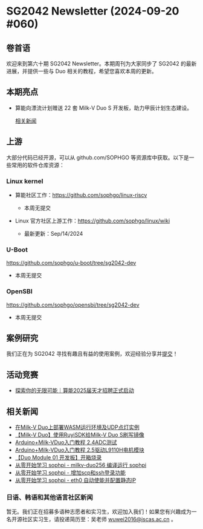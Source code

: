 # SG2042 Newsletter (2024-09-20 #060)

## 卷首语

欢迎来到第六十期 SG2042 Newsletter。本期周刊为大家同步了 SG2042 的最新进展，并提供一些与 Duo 相关的教程，希望您喜欢本周的更新。

## 本期亮点

+ 算能向漂流计划赠送 22 套 Milk-V Duo S 开发板，助力甲辰计划生态建设。

  [相关新闻](https://mp.weixin.qq.com/s/gzkPemhW8p7Z8duRN53XvQ)

## 上游

大部分代码已经开源，可以从 github.com/SOPHGO 等资源库中获取。以下是一些常用的软件仓库资源：

### Linux kernel

+ 算能社区工作：https://github.com/sophgo/linux-riscv

  +  本周无提交

+ Linux 官方社区上游工作：https://github.com/sophgo/linux/wiki

  + 最新更新：Sep/14/2024


### U-Boot

https://github.com/sophgo/u-boot/tree/sg2042-dev

+ 本周无提交

### OpenSBI

https://github.com/sophgo/opensbi/tree/sg2042-dev 

+ 本周无提交

## 案例研究

我们正在为 SG2042 寻找有趣且有益的使用案例，欢迎经验分享并[提交](https://github.com/sophgocommunity/SG2042-Newsletter/pulls)！

## 活动竞赛

+ [探索你的无限可能｜算能2025届天才招聘正式启动][event-1]

[event-1]:https://mp.weixin.qq.com/s/hTaHkmW_fGW012EOIaYIFQ

## 相关新闻

+ [在Milk-V Duo上部署WASM运行环境及UDP点灯实例][news-1]
+ [【Milk-V Duo】使用RuyiSDK给Milk-V Duo S刷写镜像][news-2]
+ [Arduino+Milk-VDuo入门教程 2.4ADC测试][news-3]
+ [Arduino+Milk-VDuo入门教程 2.5驱动L9110H电机模块][news-4]
+ [【Duo Module 01 开发板】开箱烧录][news-5]
+ [从零开始学习 sophpi - milkv-duo256 编译运行 sophpi][news-6]
+ [从零开始学习 sophpi - 增加scp和ssh登录功能][news-7]
+ [从零开始学习 sophpi - eth0 自动使能并配置静态IP][news-8]

[news-1]:https://www.bilibili.com/video/BV13P4Ze6E13
[news-2]:https://www.bilibili.com/video/BV1VMtweWEkZ
[news-3]:https://www.bilibili.com/video/BV1GXtweWEVd
[news-4]:https://www.bilibili.com/video/BV1Me4megEwV
[news-5]:https://forum.sophgo.com/t/duo-module-01/718
[news-6]:https://zhuanlan.zhihu.com/p/720285469
[news-7]:https://zhuanlan.zhihu.com/p/720310377
[news-8]:https://zhuanlan.zhihu.com/p/720581975

### 日语、韩语和其他语言社区新闻

暂无。我们正在招募多语种志愿者和实习生，欢迎加入我们！如果您有兴趣成为一名开源社区实习生，请投递简历至：吴老师 [wuwei2016@iscas.ac.cn](mailto:wuwei2016@iscas.ac.cn) 。